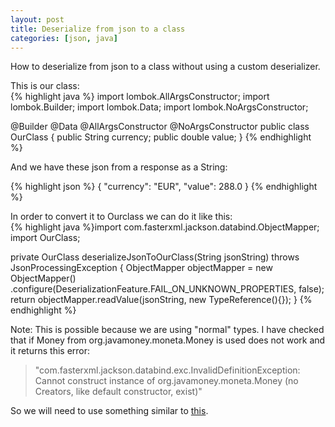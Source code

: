 ```yaml
---
layout: post
title: Deserialize from json to a class
categories: [json, java]
---
```


How to deserialize from json to a class without using a custom deserializer.

This is our class:  
{% highlight java %}
import lombok.AllArgsConstructor;
import lombok.Builder;
import lombok.Data;
import lombok.NoArgsConstructor;

@Builder
@Data
@AllArgsConstructor
@NoArgsConstructor
public class OurClass {
    public String currency;
    public double value;
}
{% endhighlight %}  
  
And we have these json from a response as a String:
  
{% highlight json %}
{
    "currency": "EUR",
    "value": 288.0
}
{% endhighlight %}  
  
In order to convert it to Ourclass we can do it like this:  
{% highlight java %}import com.fasterxml.jackson.databind.ObjectMapper;
import OurClass;

  private OurClass deserializeJsonToOurClass(String jsonString) throws JsonProcessingException {
        ObjectMapper objectMapper = new ObjectMapper()
                .configure(DeserializationFeature.FAIL_ON_UNKNOWN_PROPERTIES, false);
        return objectMapper.readValue(jsonString, new TypeReference<OurClass>(){});
    } {% endhighlight %}   

Note: This is possible because we are using "normal" types. I have checked that if Money from org.javamoney.moneta.Money is used does not work and it returns this error:  
> "com.fasterxml.jackson.databind.exc.InvalidDefinitionException: Cannot construct instance of org.javamoney.moneta.Money (no Creators, like default constructor, exist)"   
  
So we will need to use something similar to [this](https://citytesting.github.io/custom-json-deserializer-java/).
